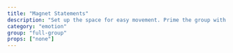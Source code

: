 ```yaml
---
title: "Magnet Statements"
description: "Set up the space for easy movement. Prime the group with a topic or concept, and ask for one participant to make a related statement they believe. Other participants respond by moving closer or farther based on their agreement or disagreement. Ask for another statement, then repeat."
category: "emotion"
group: "full-group"
props: ["none"]
---
```

